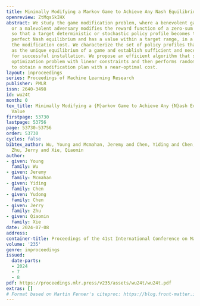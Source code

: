 ```yaml
---
title: Minimally Modifying a Markov Game to Achieve Any Nash Equilibrium and Value
openreview: ZtMqsSkIHX
abstract: We study the game modification problem, where a benevolent game designer
  or a malevolent adversary modifies the reward function of a zero-sum Markov game
  so that a target deterministic or stochastic policy profile becomes the unique Markov
  perfect Nash equilibrium and has a value within a target range, in a way that minimizes
  the modification cost. We characterize the set of policy profiles that can be installed
  as the unique equilibrium of a game and establish sufficient and necessary conditions
  for successful installation. We propose an efficient algorithm that solves a convex
  optimization problem with linear constraints and then performs random perturbation
  to obtain a modification plan with a near-optimal cost.
layout: inproceedings
series: Proceedings of Machine Learning Research
publisher: PMLR
issn: 2640-3498
id: wu24t
month: 0
tex_title: Minimally Modifying a {M}arkov Game to Achieve Any {N}ash Equilibrium and
  Value
firstpage: 53730
lastpage: 53756
page: 53730-53756
order: 53730
cycles: false
bibtex_author: Wu, Young and Mcmahan, Jeremy and Chen, Yiding and Chen, Yudong and
  Zhu, Jerry and Xie, Qiaomin
author:
- given: Young
  family: Wu
- given: Jeremy
  family: Mcmahan
- given: Yiding
  family: Chen
- given: Yudong
  family: Chen
- given: Jerry
  family: Zhu
- given: Qiaomin
  family: Xie
date: 2024-07-08
address:
container-title: Proceedings of the 41st International Conference on Machine Learning
volume: '235'
genre: inproceedings
issued:
  date-parts:
  - 2024
  - 7
  - 8
pdf: https://proceedings.mlr.press/v235/assets/wu24t/wu24t.pdf
extras: []
# Format based on Martin Fenner's citeproc: https://blog.front-matter.io/posts/citeproc-yaml-for-bibliographies/
---
```

